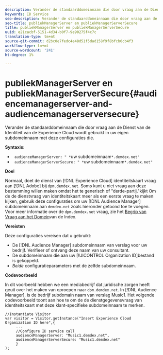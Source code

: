 ```yaml
---
description: Verander de standaarddomeinnaam die door vraag aan de Dienst van de Identiteit van de Experience Cloud wordt gebruikt in uw eigen subdomeinnaam met deze configuraties die.
keywords: ID Service
seo-description: Verander de standaarddomeinnaam die door vraag aan de Dienst van de Identiteit van de Experience Cloud wordt gebruikt in uw eigen subdomeinnaam met deze configuraties die.
seo-title: publiekManagerServer en publiekManagerServerSecure
title: publiekManagerServer en publiekManagerServerSecure
uuid: e21cacbf-5151-4d34-b0f7-9e90275f4c7c
translation-type: tm+mt
source-git-commit: d2bc0e7fedc4e48d51f5dad158f9f8bfcb0cb4f3
workflow-type: tm+mt
source-wordcount: '241'
ht-degree: 1%

---
```



# publiekManagerServer en publiekManagerServerSecure{#audiencemanagerserver-and-audiencemanagerserversecure}

Verander de standaarddomeinnaam die door vraag aan de Dienst van de Identiteit van de Experience Cloud wordt gebruikt in uw eigen subdomeinnaam met deze configuraties die.

**Syntaxis:**

* ` audienceManagerServer: " *`uw subdomeinnaam`*.demdex.net"`
* ` audienceManagerServerSecure: " *`uw subdomeinnaam`*.demdex.net"`

**Doel**

Normaal, doet de dienst van [!DNL Experience Cloud] identiteitskaart vraag aan [!DNL Adobe] bij `dpm.demdex.net`. Soms kunt u niet vraag aan deze bestemming willen maken omdat het te generisch of &quot;derde-partij.&quot;kijkt Om de de dienstvraag van identiteitskaart meer als een eerste vraag te maken kijken, gebruik deze configuraties om uw [!DNL Audience Manager] subdomeinnaam aan `demdex.net` zoals hieronder getoond toe te voegen. Voor meer informatie over de `dpm.demdex.net` vraag, zie het [Begrip van Vraag aan het Domein](https://docs.adobe.com/content/help/en/audience-manager/user-guide/reference/demdex-calls.html)van de Index.

**Vereisten**

Deze configuraties vereisen dat u gebruikt:

* De [!DNL Audience Manager] subdomeinnaam van verslag voor uw bedrijf. Verifieer of ontvang deze naam van uw consultant.
* De subdomeinnaam die aan uw [!UICONTROL Organization ID]bestand is gekoppeld.
* *Beide* configuratieparameters met de zelfde subdomeinnaam.

**Codevoorbeeld**

In dit voorbeeld hebben we een mediabedrijf dat juridische zorgen heeft geuit over het maken van oproepen naar `dpm.demdex.net`. In [!DNL Audience Manager], is de bedrijf subdomain naam van verslag Music1. Het volgende codevoorbeeld toont aan hoe te om de de dienstgegevensvraag van identiteitskaart met deze klant-specifieke subdomeinnaam te merken.

```
//Instantiate Visitor 
var visitor = Visitor.getInstance("Insert Experience Cloud Organization ID here",{ 
     ... 
     //Configure ID service call 
     audienceManagerServer: "Music1.demdex.net", 
     audienceManagerServerSecure: "Music1.demdex.net" 
     } 
);
```

